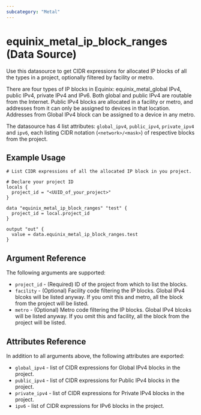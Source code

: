 ```yaml
---
subcategory: "Metal"
---
```


# equinix_metal_ip_block_ranges (Data Source)

Use this datasource to get CIDR expressions for allocated IP blocks of all the types in a project, optionally filtered by facility or metro.

There are four types of IP blocks in Equinix: equinix_metal_global IPv4, public IPv4, private IPv4 and IPv6. Both global and public IPv4 are routable from the Internet. Public IPv4 blocks are allocated in a facility or metro, and addresses from it can only be assigned to devices in that location. Addresses from Global IPv4 block can be assigned to a device in any metro.

The datasource has 4 list attributes: `global_ipv4`, `public_ipv4`, `private_ipv4` and `ipv6`, each listing CIDR notation (`<network>/<mask>`) of respective blocks from the project.

## Example Usage

```hcl
# List CIDR expressions of all the allocated IP block in you project.

# Declare your project ID
locals {
  project_id = "<UUID_of_your_project>"
}

data "equinix_metal_ip_block_ranges" "test" {
  project_id = local.project_id
}

output "out" {
  value = data.equinix_metal_ip_block_ranges.test
}
```

## Argument Reference

The following arguments are supported:

* `project_id` - (Required) ID of the project from which to list the blocks.
* `facility` - (Optional) Facility code filtering the IP blocks. Global IPv4 blcoks will be listed
anyway. If you omit this and metro, all the block from the project will be listed.
* `metro` - (Optional) Metro code filtering the IP blocks. Global IPv4 blcoks will be listed
anyway. If you omit this and facility, all the block from the project will be listed.

## Attributes Reference

In addition to all arguments above, the following attributes are exported:

* `global_ipv4` - list of CIDR expressions for Global IPv4 blocks in the project.
* `public_ipv4` - list of CIDR expressions for Public IPv4 blocks in the project.
* `private_ipv4` - list of CIDR expressions for Private IPv4 blocks in the project.
* `ipv6` - list of CIDR expressions for IPv6 blocks in the project.
